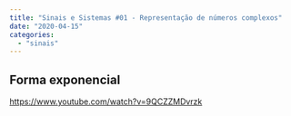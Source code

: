 ```yaml
---
title: "Sinais e Sistemas #01 - Representação de números complexos"
date: "2020-04-15"
categories: 
  - "sinais"
---
```


## Forma exponencial

https://www.youtube.com/watch?v=9QCZZMDvrzk

